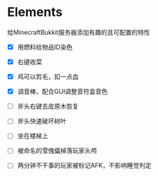 # Elements
给MinecraftBukkit服务器添加有趣的且可配置的特性

- [x] 用燃料给物品ID染色
- [x] 右键收菜
- [x] 鸡可以剪毛，扣一点血
- [x] 调音棒，配合GUI调整音符盒音色
- [ ] 斧头右键去皮原木恢复
- [ ] 斧头快速破坏树叶
- [ ] 坐在楼梯上
- [ ] 被命名的雪傀儡掉落玩家头颅
- [ ] 两分钟不干事的玩家被标记AFK，不影响睡觉判定

